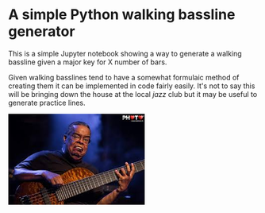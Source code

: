 # A simple Python walking bassline generator
This is a simple Jupyter notebook showing a way to generate a walking bassline given a major key for X number of bars.

Given walking basslines tend to have a somewhat formulaic method of creating them it can be implemented in code fairly easily. It's not to say this will be bringing down the house at the local _jazz_ club but it may be useful to generate practice lines.

![alt text](https://github.com/Lion-Mod/simple-python-walking-bassline-generator/blob/main/bass_face.jpeg)
